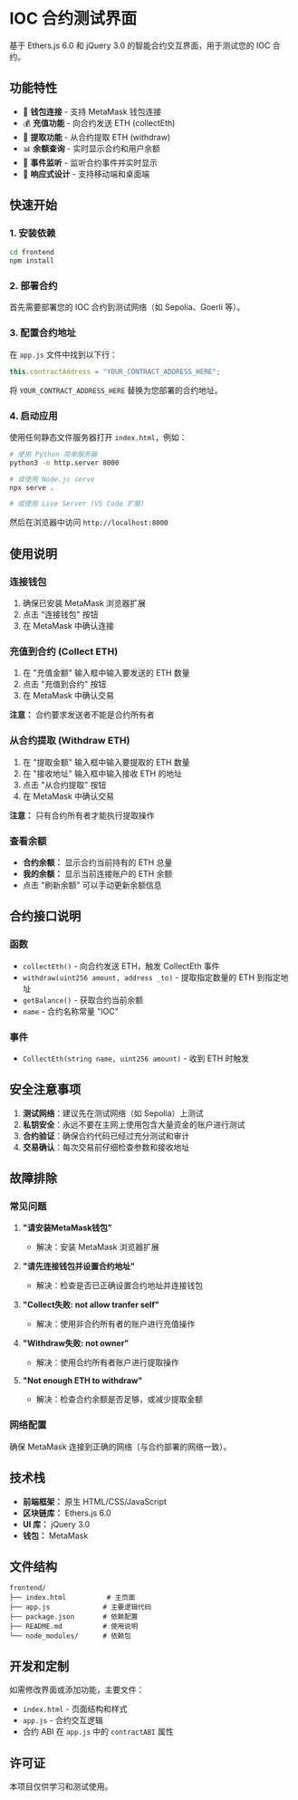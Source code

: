 # IOC 合约测试界面

基于 Ethers.js 6.0 和 jQuery 3.0 的智能合约交互界面，用于测试您的 IOC 合约。

## 功能特性

- 🔗 **钱包连接** - 支持 MetaMask 钱包连接
- 💰 **充值功能** - 向合约发送 ETH (collectEth)
- 💸 **提取功能** - 从合约提取 ETH (withdraw)
- 📊 **余额查询** - 实时显示合约和用户余额
- 🎯 **事件监听** - 监听合约事件并实时显示
- 📱 **响应式设计** - 支持移动端和桌面端

## 快速开始

### 1. 安装依赖

```bash
cd frontend
npm install
```

### 2. 部署合约

首先需要部署您的 IOC 合约到测试网络（如 Sepolia、Goerli 等）。

### 3. 配置合约地址

在 `app.js` 文件中找到以下行：

```javascript
this.contractAddress = "YOUR_CONTRACT_ADDRESS_HERE";
```

将 `YOUR_CONTRACT_ADDRESS_HERE` 替换为您部署的合约地址。

### 4. 启动应用

使用任何静态文件服务器打开 `index.html`，例如：

```bash
# 使用 Python 简单服务器
python3 -m http.server 8000

# 或使用 Node.js serve
npx serve .

# 或使用 Live Server (VS Code 扩展)
```

然后在浏览器中访问 `http://localhost:8000`

## 使用说明

### 连接钱包

1. 确保已安装 MetaMask 浏览器扩展
2. 点击 "连接钱包" 按钮
3. 在 MetaMask 中确认连接

### 充值到合约 (Collect ETH)

1. 在 "充值金额" 输入框中输入要发送的 ETH 数量
2. 点击 "充值到合约" 按钮
3. 在 MetaMask 中确认交易

**注意：** 合约要求发送者不能是合约所有者

### 从合约提取 (Withdraw ETH)

1. 在 "提取金额" 输入框中输入要提取的 ETH 数量
2. 在 "接收地址" 输入框中输入接收 ETH 的地址
3. 点击 "从合约提取" 按钮
4. 在 MetaMask 中确认交易

**注意：** 只有合约所有者才能执行提取操作

### 查看余额

- **合约余额：** 显示合约当前持有的 ETH 总量
- **我的余额：** 显示当前连接账户的 ETH 余额
- 点击 "刷新余额" 可以手动更新余额信息

## 合约接口说明

### 函数

- `collectEth()` - 向合约发送 ETH，触发 CollectEth 事件
- `withdraw(uint256 amount, address _to)` - 提取指定数量的 ETH 到指定地址
- `getBalance()` - 获取合约当前余额
- `name` - 合约名称常量 "IOC"

### 事件

- `CollectEth(string name, uint256 amount)` - 收到 ETH 时触发

## 安全注意事项

1. **测试网络**：建议先在测试网络（如 Sepolia）上测试
2. **私钥安全**：永远不要在主网上使用包含大量资金的账户进行测试
3. **合约验证**：确保合约代码已经过充分测试和审计
4. **交易确认**：每次交易前仔细检查参数和接收地址

## 故障排除

### 常见问题

1. **"请安装MetaMask钱包"**
   - 解决：安装 MetaMask 浏览器扩展

2. **"请先连接钱包并设置合约地址"**
   - 解决：检查是否已正确设置合约地址并连接钱包

3. **"Collect失败: not allow tranfer self"**
   - 解决：使用非合约所有者的账户进行充值操作

4. **"Withdraw失败: not owner"**
   - 解决：使用合约所有者账户进行提取操作

5. **"Not enough ETH to withdraw"**
   - 解决：检查合约余额是否足够，或减少提取金额

### 网络配置

确保 MetaMask 连接到正确的网络（与合约部署的网络一致）。

## 技术栈

- **前端框架：** 原生 HTML/CSS/JavaScript
- **区块链库：** Ethers.js 6.0
- **UI 库：** jQuery 3.0
- **钱包：** MetaMask

## 文件结构

```
frontend/
├── index.html          # 主页面
├── app.js             # 主要逻辑代码
├── package.json       # 依赖配置
├── README.md          # 使用说明
└── node_modules/      # 依赖包
```

## 开发和定制

如需修改界面或添加功能，主要文件：

- `index.html` - 页面结构和样式
- `app.js` - 合约交互逻辑
- 合约 ABI 在 `app.js` 中的 `contractABI` 属性

## 许可证

本项目仅供学习和测试使用。 